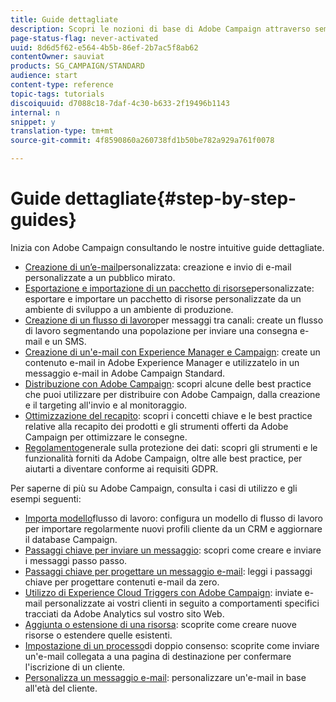 ```yaml
---
title: Guide dettagliate
description: Scopri le nozioni di base di Adobe Campaign attraverso semplici procedure passo passo e sperimenta la potenza della soluzione.
page-status-flag: never-activated
uuid: 8d6d5f62-e564-4b5b-86ef-2b7ac5f8ab62
contentOwner: sauviat
products: SG_CAMPAIGN/STANDARD
audience: start
content-type: reference
topic-tags: tutorials
discoiquuid: d7088c18-7daf-4c30-b633-2f19496b1143
internal: n
snippet: y
translation-type: tm+mt
source-git-commit: 4f8590860a260738fd1b50be782a929a761f0078

---
```



# Guide dettagliate{#step-by-step-guides}

Inizia con Adobe Campaign consultando le nostre intuitive guide dettagliate.

* [Creazione di un’e-mail](https://helpx.adobe.com/campaign/kb/acs-get-started-with-emails.html)personalizzata: creazione e invio di e-mail personalizzate a un pubblico mirato.
* [Esportazione e importazione di un pacchetto di risorse](https://docs.campaign.adobe.com/doc/standard/getting_started/en/ACS_ImportExport.html)personalizzate: esportare e importare un pacchetto di risorse personalizzate da un ambiente di sviluppo a un ambiente di produzione.
* [Creazione di un flusso di lavoro](https://docs.campaign.adobe.com/doc/standard/getting_started/en/ACS_WorkflowSegmentation.html)per messaggi tra canali: create un flusso di lavoro segmentando una popolazione per inviare una consegna e-mail e un SMS.
* [Creazione di un'e-mail con Experience Manager e Campaign](https://docs.campaign.adobe.com/doc/standard/getting_started/en/ACS_AEM.html): create un contenuto e-mail in Adobe Experience Manager e utilizzatelo in un messaggio e-mail in Adobe Campaign Standard.
* [Distribuzione con Adobe Campaign](https://helpx.adobe.com/campaign/kb/delivery-best-practices.html): scopri alcune delle best practice che puoi utilizzare per distribuire con Adobe Campaign, dalla creazione e il targeting all'invio e al monitoraggio.
* [Ottimizzazione del recapito](https://docs.campaign.adobe.com/doc/standard/getting_started/en/ACS_Deliverability.html): scopri i concetti chiave e le best practice relative alla recapito dei prodotti e gli strumenti offerti da Adobe Campaign per ottimizzare le consegne.
* [Regolamento](https://docs.campaign.adobe.com/doc/standard/getting_started/en/ACS_GDPR.html)generale sulla protezione dei dati: scopri gli strumenti e le funzionalità forniti da Adobe Campaign, oltre alle best practice, per aiutarti a diventare conforme ai requisiti GDPR.

Per saperne di più su Adobe Campaign, consulta i casi di utilizzo e gli esempi seguenti:

* [Importa modello](../../automating/using/importing-data.md#example--import-workflow-template)flusso di lavoro: configura un modello di flusso di lavoro per importare regolarmente nuovi profili cliente da un CRM e aggiornare il database Campaign.
* [Passaggi chiave per inviare un messaggio](../../channels/using/key-steps-to-send-a-message.md): scopri come creare e inviare i messaggi passo passo.
* [Passaggi chiave per progettare un messaggio e-mail](../../designing/using/designing-from-scratch.md#designing-an-email-content-from-scratch): leggi i passaggi chiave per progettare contenuti e-mail da zero.
* [Utilizzo di Experience Cloud Triggers con Adobe Campaign](../../integrating/using/abandonment-triggers-use-cases.md): inviate e-mail personalizzate ai vostri clienti in seguito a comportamenti specifici tracciati da Adobe Analytics sul vostro sito Web.
* [Aggiunta o estensione di una risorsa](../../developing/using/key-steps-to-add-a-resource.md): scoprite come creare nuove risorse o estendere quelle esistenti.
* [Impostazione di un processo](../../channels/using/setting-up-a-double-opt-in-process.md)di doppio consenso: scoprite come inviare un'e-mail collegata a una pagina di destinazione per confermare l'iscrizione di un cliente.
* [Personalizza un messaggio e-mail](../../designing/using/personalization.md#example-email-personalization): personalizzare un'e-mail in base all'età del cliente.

